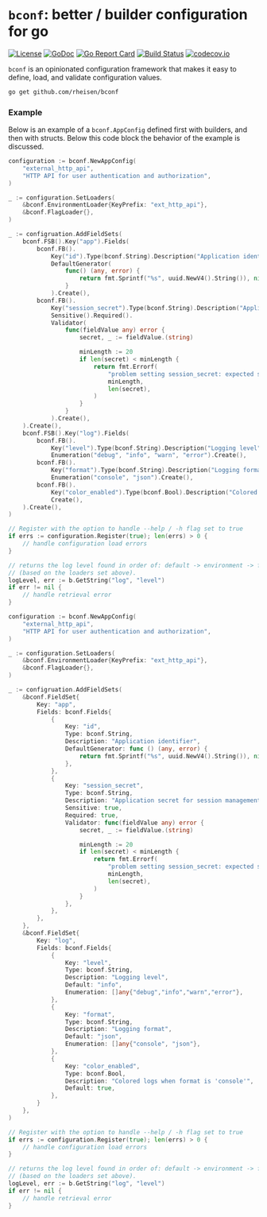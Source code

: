 # `bconf`: better / builder configuration for go

[![License](https://img.shields.io/badge/License-Apache%202.0-blue.svg)](https://opensource.org/licenses/Apache-2.0)
[![GoDoc](https://godoc.org/github.com/rheisen/bconf?status.svg)](https://pkg.go.dev/github.com/rheisen/bconf)
[![Go Report Card](https://goreportcard.com/badge/github.com/rheisen/bconf)](https://goreportcard.com/report/github.com/rheisen/bconf)
[![Build Status](https://github.com/rheisen/bconf/actions/workflows/golang-test.yml/badge.svg?branch=main)](https://github.com/rheisen/bconf/actions/workflows/golang-test.yml)
[![codecov.io](https://codecov.io/github/rheisen/bconf/coverage.svg?branch=main)](https://codecov.io/github/rheisen/bconf?branch=main)

`bconf` is an opinionated configuration framework that makes it easy to define, load, and validate configuration values.

```sh
go get github.com/rheisen/bconf
```

### Example

Below is an example of a `bconf.AppConfig` defined first with builders, and then with structs. Below this code block 
the behavior of the example is discussed.

```go
configuration := bconf.NewAppConfig(
    "external_http_api",
    "HTTP API for user authentication and authorization",
)

_ := configuration.SetLoaders(
    &bconf.EnvironmentLoader{KeyPrefix: "ext_http_api"},
    &bconf.FlagLoader{},
)

_ := configruation.AddFieldSets(
    bconf.FSB().Key("app").Fields(
        bconf.FB().
            Key("id").Type(bconf.String).Description("Application identifier").
            DefaultGenerator(
                func() (any, error) {
                    return fmt.Sprintf("%s", uuid.NewV4().String()), nil
                }
            ).Create(),
        bconf.FB().
            Key("session_secret").Type(bconf.String).Description("Application secret for session management").
            Sensitive().Required().
            Validator(
                func(fieldValue any) error {
                    secret, _ := fieldValue.(string)

                    minLength := 20
                    if len(secret) < minLength {
                        return fmt.Errorf(
                            "problem setting session_secret: expected string of minimum %d characters (len=%d).",
                            minLength,
                            len(secret),
                        )
                    }
                }
            ).Create(),
    ).Create(),
    bconf.FSB().Key("log").Fields(
        bconf.FB().
            Key("level").Type(bconf.String).Description("Logging level").Default("info").
            Enumeration("debug", "info", "warn", "error").Create(),
        bconf.FB().
            Key("format").Type(bconf.String).Description("Logging format").Default("json").
            Enumeration("console", "json").Create(),
        bconf.FB().
            Key("color_enabled").Type(bconf.Bool).Description("Colored logs when format is 'console'").Default(true).
            Create(),
    ).Create(),
)

// Register with the option to handle --help / -h flag set to true
if errs := configuration.Register(true); len(errs) > 0 {
    // handle configuration load errors
}

// returns the log level found in order of: default -> environment -> flag -> user override
// (based on the loaders set above).
logLevel, err := b.GetString("log", "level") 
if err != nil {
    // handle retrieval error
}
```

```go
configuration := bconf.NewAppConfig(
    "external_http_api",
    "HTTP API for user authentication and authorization",
)

_ := configuration.SetLoaders(
    &bconf.EnvironmentLoader{KeyPrefix: "ext_http_api"},
    &bconf.FlagLoader{},
)

_ := configruation.AddFieldSets(
    &bconf.FieldSet{
        Key: "app",
        Fields: bconf.Fields{
            {
                Key: "id", 
                Type: bconf.String,
                Description: "Application identifier",
                DefaultGenerator: func () (any, error) {
                    return fmt.Sprintf("%s", uuid.NewV4().String()), nil
                },
            },
            {
                Key: "session_secret",
                Type: bconf.String,
                Description: "Application secret for session management",
                Sensitive: true,
                Required: true,
                Validator: func(fieldValue any) error {
                    secret, _ := fieldValue.(string)

                    minLength := 20
                    if len(secret) < minLength {
                        return fmt.Errorf(
                            "problem setting session_secret: expected string of minimum %d characters (len=%d).",
                            minLength,
                            len(secret),
                        )
                    }
                },
            },
        },
    },
    &bconf.FieldSet{
        Key: "log",
        Fields: bconf.Fields{
            {
                Key: "level",
                Type: bconf.String,
                Description: "Logging level",
                Default: "info",
                Enumeration: []any{"debug","info","warn","error"},
            },
            {
                Key: "format",
                Type: bconf.String,
                Description: "Logging format",
                Default: "json",
                Enumeration: []any{"console", "json"},
            },
            {
                Key: "color_enabled",
                Type: bconf.Bool,
                Description: "Colored logs when format is 'console'",
                Default: true,
            },
        }
    },
)

// Register with the option to handle --help / -h flag set to true
if errs := configuration.Register(true); len(errs) > 0 {
    // handle configuration load errors
}

// returns the log level found in order of: default -> environment -> flag -> user override
// (based on the loaders set above).
logLevel, err := b.GetString("log", "level") 
if err != nil {
    // handle retrieval error
}
```
